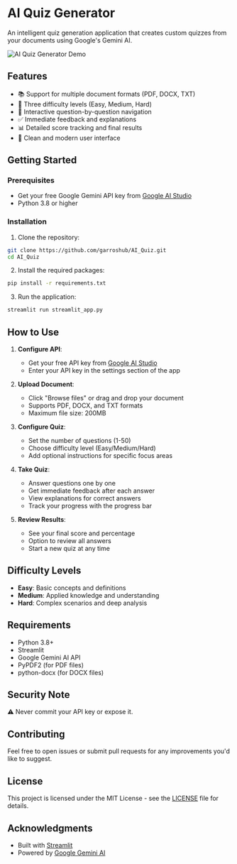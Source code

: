# AI Quiz Generator

An intelligent quiz generation application that creates custom quizzes from your documents using Google's Gemini AI.

![AI Quiz Generator Demo](demo.gif)

## Features

- 📚 Support for multiple document formats (PDF, DOCX, TXT)
- 🎯 Three difficulty levels (Easy, Medium, Hard)
- 🔄 Interactive question-by-question navigation
- ✅ Immediate feedback and explanations
- 📊 Detailed score tracking and final results
- 🎨 Clean and modern user interface

## Getting Started

### Prerequisites
- Get your free Google Gemini API key from [Google AI Studio](https://ai.google.dev/gemini-api/docs/api-key)
- Python 3.8 or higher

### Installation

1. Clone the repository:
```bash
git clone https://github.com/garroshub/AI_Quiz.git
cd AI_Quiz
```

2. Install the required packages:
```bash
pip install -r requirements.txt
```

3. Run the application:
```bash
streamlit run streamlit_app.py
```

## How to Use

1. **Configure API**:
   - Get your free API key from [Google AI Studio](https://ai.google.dev/gemini-api/docs/api-key)
   - Enter your API key in the settings section of the app

2. **Upload Document**: 
   - Click "Browse files" or drag and drop your document
   - Supports PDF, DOCX, and TXT formats
   - Maximum file size: 200MB

3. **Configure Quiz**:
   - Set the number of questions (1-50)
   - Choose difficulty level (Easy/Medium/Hard)
   - Add optional instructions for specific focus areas

4. **Take Quiz**:
   - Answer questions one by one
   - Get immediate feedback after each answer
   - View explanations for correct answers
   - Track your progress with the progress bar

5. **Review Results**:
   - See your final score and percentage
   - Option to review all answers
   - Start a new quiz at any time

## Difficulty Levels

- **Easy**: Basic concepts and definitions
- **Medium**: Applied knowledge and understanding
- **Hard**: Complex scenarios and deep analysis

## Requirements

- Python 3.8+
- Streamlit
- Google Gemini AI API
- PyPDF2 (for PDF files)
- python-docx (for DOCX files)

## Security Note

⚠️ Never commit your API key or expose it. 

## Contributing

Feel free to open issues or submit pull requests for any improvements you'd like to suggest.

## License

This project is licensed under the MIT License - see the [LICENSE](LICENSE) file for details.

## Acknowledgments

- Built with [Streamlit](https://streamlit.io/)
- Powered by [Google Gemini AI](https://deepmind.google/technologies/gemini/)
